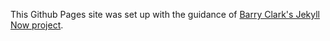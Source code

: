 This Github Pages site was set up with the guidance of <a href="https://github.com/barryclark/jekyll-now">Barry Clark's Jekyll Now project</a>.
